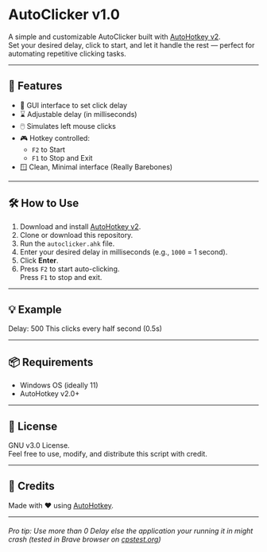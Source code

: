 # AutoClicker v1.0

A simple and customizable AutoClicker built with [AutoHotkey v2](https://www.autohotkey.com/).  
Set your desired delay, click to start, and let it handle the rest — perfect for automating repetitive clicking tasks.

---

## 🚀 Features

- 🔘 GUI interface to set click delay
- ⌛ Adjustable delay (in milliseconds)
- 🖱️ Simulates left mouse clicks
- 🎮 Hotkey controlled:
  - `F2` to Start
  - `F1` to Stop and Exit
- 🪟 Clean, Minimal interface (Really Barebones)

---

## 🛠️ How to Use

1. Download and install [AutoHotkey v2](https://www.autohotkey.com/download/).
2. Clone or download this repository.
3. Run the `autoclicker.ahk` file.
4. Enter your desired delay in milliseconds (e.g., `1000` = 1 second).
5. Click **Enter**.
6. Press `F2` to start auto-clicking.  
   Press `F1` to stop and exit.

---

## 💡 Example

Delay: 500
This clicks every half second (0.5s)

---

## 📦 Requirements

- Windows OS (ideally 11)
- AutoHotkey v2.0+

---

## 📄 License

GNU v3.0 License.  
Feel free to use, modify, and distribute this script with credit.

---

## 🙌 Credits

Made with ❤️ using [AutoHotkey](https://www.autohotkey.com/).

___

###### Pro tip: Use more than 0 Delay else the application your running it in might crash (tested in Brave browser on [cpstest.org](https://cpstest.org/1-seconds.php))
